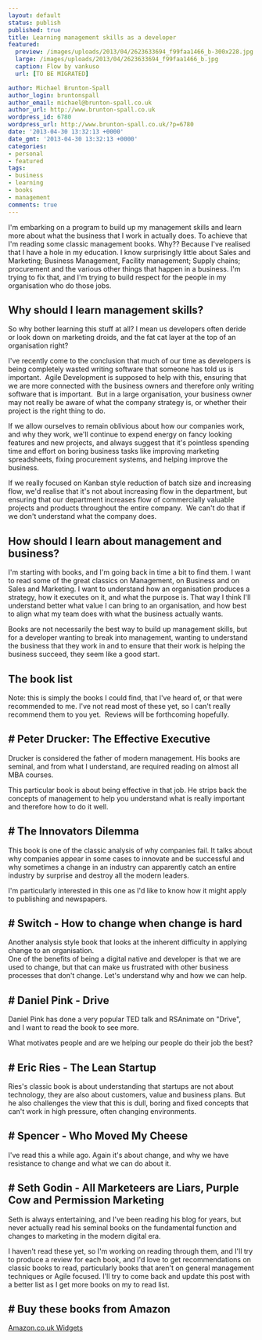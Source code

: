 ```yaml
---
layout: default
status: publish
published: true
title: Learning management skills as a developer
featured:
  preview: /images/uploads/2013/04/2623633694_f99faa1466_b-300x228.jpg
  large: /images/uploads/2013/04/2623633694_f99faa1466_b.jpg
  caption: Flow by vankuso
  url: [TO BE MIGRATED]

author: Michael Brunton-Spall
author_login: bruntonspall
author_email: michael@brunton-spall.co.uk
author_url: http://www.brunton-spall.co.uk
wordpress_id: 6780
wordpress_url: http://www.brunton-spall.co.uk/?p=6780
date: '2013-04-30 13:32:13 +0000'
date_gmt: '2013-04-30 13:32:13 +0000'
categories:
- personal
- featured
tags:
- business
- learning
- books
- management
comments: true
---
```

I'm embarking on a program to build up my management skills and learn more about what the business that I work in actually does. To achieve that I'm reading some classic management books. Why?? Because I've realised that I have a hole in my education. I know surprisingly little about Sales and Marketing; Business Management, Facility management; Supply chains; procurement and the various other things that happen in a business. I'm trying to fix that, and I'm trying to build respect for the people in my organisation who do those jobs.

##  Why should I learn management skills?
<!--more-->
So why bother learning this stuff at all? I mean us developers often deride or look down on marketing droids, and the fat cat layer at the top of an organisation right?

I've recently come to the conclusion that much of our time as developers is being completely wasted writing software that someone has told us is important. &nbsp;Agile Development is supposed to help with this, ensuring that we are more connected with the business owners and therefore only writing software that is important. &nbsp;But in a large organisation, your business owner may not really be aware of what the company strategy is, or whether their project is the right thing to do.

If we allow ourselves to remain oblivious about how our companies work, and why they work, we'll continue to expend energy on fancy looking features and new projects, and always suggest that it's pointless spending time and effort on boring business tasks like improving marketing spreadsheets, fixing procurement systems, and helping improve the business.

If we really focused on Kanban style reduction of batch size and increasing flow, we'd realise that it's not about increasing flow in the department, but ensuring that our department increases flow of commercially valuable projects and products throughout the entire company. &nbsp;We can't do that if we don't understand what the company does.


##  How should I learn about management and business?
I'm starting with books, and I'm going back in time a bit to find them. I want to read some of the great classics on Management, on Business and on Sales and Marketing. I want to understand how an organisation produces a strategy, how it executes on it, and what the purpose is. That way I think I'll understand better what value I can bring to an organisation, and how best to align what my team does with what the business actually wants.

Books are not necessarily the best way to build up management skills, but for a developer wanting to break into management, wanting to understand the business that they work in and to ensure that their work is helping the business succeed, they seem like a good start.


##  The book list
Note: this is simply the books I could find, that I've heard of, or that were recommended to me. I've not read most of these yet, so I can't really recommend them to you yet. &nbsp;Reviews will be forthcoming hopefully.

## # Peter Drucker: The Effective Executive
Drucker is considered the father of modern management. His books are seminal, and from what I understand, are required reading on almost all MBA courses.

This particular book is about being effective in that job. He strips back the concepts of management to help you understand what is really important and therefore how to do it well.

## # The Innovators Dilemma
This book is one of the classic analysis of why companies fail. It talks about why companies appear in some cases to innovate and be successful and why sometimes a change in an industry can apparently catch an entire industry by surprise and destroy all the modern leaders.

I'm particularly interested in this one as I'd like to know how it might apply to publishing and newspapers.


## # Switch - How to change when change is hard
Another analysis style book that looks at the inherent difficulty in applying change to an organisation.<br />
One of the benefits of being a digital native and developer is that we are used to change, but that can make us frustrated with other business processes that don't change. Let's understand why and how we can help.


## # Daniel Pink - Drive
Daniel Pink has done a very popular TED talk and RSAnimate on "Drive", and I want to read the book to see more.

What motivates people and are we helping our people do their job the best?


## # Eric Ries - The Lean Startup
Ries's classic book is about understanding that startups are not about technology, they are also about customers, value and business plans. But he also challenges the view that this is dull, boring and fixed concepts that can't work in high pressure, often changing environments.


## # Spencer - Who Moved My Cheese
I've read this a while ago. Again it's about change, and why we have resistance to change and what we can do about it.


## # Seth Godin - All Marketeers are Liars, Purple Cow and Permission Marketing
Seth is always entertaining, and I've been reading his blog for years, but never actually read his seminal books on the fundamental function and changes to marketing in the modern digital era.

I haven't read these yet, so I'm working on reading through them, and I'll try to produce a review for each book, and I'd love to get recommendations on classic books to read, particularly books that aren't on general management techniques or Agile focused. I'll try to come back and update this post with a better list as I get more books on my to read list.

## # Buy these books from Amazon

<script charset="utf-8" type="text/javascript" src="http://ws.amazon.co.uk/widgets/q?rt=ss_mfw&ServiceVersion=20070822&MarketPlace=GB&ID=V20070822/GB/michbrunspalo-21/8001/b933c8d5-d670-45f1-add2-8b29bcc714d4"></script>
<noscript><A HREF="http://ws.amazon.co.uk/widgets/q?rt=ss_mfw&ServiceVersion=20070822&MarketPlace=GB&ID=V20070822%2FGB%2Fmichbrunspalo-21%2F8001%2Fb933c8d5-d670-45f1-add2-8b29bcc714d4&Operation=NoScript">Amazon.co.uk Widgets</a></noscript>
